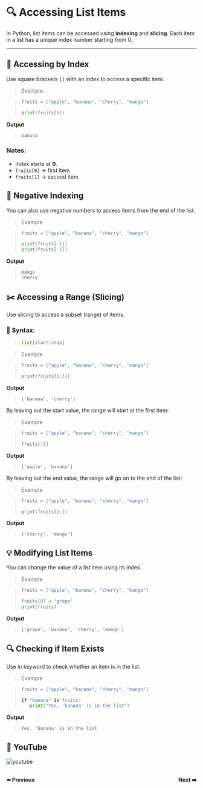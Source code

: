# 🔍 Accessing List Items

In Python, list items can be accessed using **indexing** and **slicing**. Each item in a list has a unique index number starting from 0.

---

## 📌 Accessing by Index

Use square brackets `[]` with an index to access a specific item.

> Example:

>```python
>fruits = ["apple", "banana", "cherry", "mango"]
>
>print(fruits[1])  
>```

**Output**

>```
> banana
>```

### Notes:

- Index starts at **0**.
- `fruits[0]` → first item
- `fruits[1]` → second item

## 🔁 Negative Indexing

You can also use negative numbers to access items from the end of the list.

> Example

>```python
>fruits = ["apple", "banana", "cherry", "mango"]
>
>print(fruits[-1])  
>print(fruits[-2])  
>```

**Output**

>```
> mango
> cherry
>```

## ✂️ Accessing a Range (Slicing)

Use slicing to access a subset (range) of items.

### 🔹 Syntax:
>```python
>list[start:stop]
>```

>  Example

>```python
>fruits = ["apple", "banana", "cherry", "mango"]
>
>print(fruits[1:3])  
>```

**Output**

>```
> ['banana', 'cherry']
>```

By leaving out the start value, the range will start at the first item:

> Example

>```python
>fruits = ["apple", "banana", "cherry", "mango"]
>
>fruits[:2]   
>```

**Output**

>```
> ['apple', 'banana']
>```

By leaving out the end value, the range will go on to the end of the list:

> Example

>```python
>fruits = ["apple", "banana", "cherry", "mango"]
>
>print(fruits[2:])  
>```

**Output**

>```
> ['cherry', 'mango']
>```

## 💡 Modifying List Items

You can change the value of a list item using its index.

>  Example

>```python
>fruits = ["apple", "banana", "cherry", "mango"]
>
>fruits[0] = "grape"
>print(fruits)  
>```

**Output**

>```
> ['grape', 'banana', 'cherry', 'mango']
>```

## 🔍 Checking if Item Exists

Use in keyword to check whether an item is in the list.

>  Example

>```python
>fruits = ["apple", "banana", "cherry", "mango"]
>
>if "banana" in fruits:
>    print("Yes, 'banana' is in the list")   
>```

**Output**

>```
> Yes, 'banana' is in the list
>```

## 🎥 YouTube 

![youtube]()

<div style="display: flex; justify-content: space-between; margin-top: 30px;">
  <a
  href="python_chapter_10.0_python_list.md" style="text-decoration: none; font-weight: bold;">⬅️ Previous</a>
  <a 
  href="python_chapter_10.2_list_loops.md" style="text-decoration: none; font-weight: bold;">Next ➡️</a>
</div>